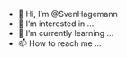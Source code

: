 - 👋 Hi, I’m @SvenHagemann
- 👀 I’m interested in ...
- 🌱 I’m currently learning ...
- 📫 How to reach me ...

<!---
SvenHagemann/SvenHagemann is a ✨ special ✨ repository because its `README.md` (this file) appears on your GitHub profile.
You can click the Preview link to take a look at your changes.
--->
